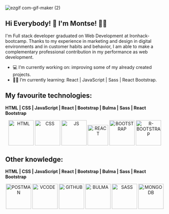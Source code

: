 ![ezgif com-gif-maker (2)](https://user-images.githubusercontent.com/72262776/116782609-77613480-aa8a-11eb-9030-ff6be150a7e9.gif)



## Hi Everybody! 👋  I'm Montse! :woman_technologist:
I'm Full stack developer graduated on Web Development at Ironhack-bootcamp. Thanks to my experience in marketing and design in digital environments and in customer habits and behavior, I am able to make a complementary professional contribution in my performance as web development.


- :computer: I’m currently working on: improving some of my already created projects.
- :woman_student: I’m currently learning: React | JavaScript | Sass | React Bootstrap.



## My favourite technologies:
<b align="center"> HTML | CSS | JavaScript | React | Bootstrap | Bulma | Sass | React Bootstrap </b> 

<div display="flex" align="center" >
  <a>
  <img alt="HTML" width="80px" src="https://upload.wikimedia.org/wikipedia/commons/c/c5/Html5_dise%C3%B1o_web.png" />
  </a>
  
  <a>
  <img alt="CSS" width="80px" src="https://gremmedia.hu/storage/app/uploads/public/5eb/e9a/f22/5ebe9af2215a9357125656.png" />
  </a>
  
  <a>
  <img alt="JS" width="80px" src="https://camo.githubusercontent.com/105c631dfb7d8869d63412753f0e3dcb7c0ccd79de15da2409feffc077c7dff0/68747470733a2f2f7261772e6769746875622e636f6d2f766f6f646f6f74696b69676f642f6c6f676f2e6a732f6d61737465722f756e6976657273616c6a732f556e6976657273616c4a532e706e67" />
  </a>
  
  <a>
  <img alt="REACT" width="65px" src="https://miro.medium.com/max/1726/1*BFV8Gwt5BILa-xv04IK2ng.png" />
  </a>
  
  <a>
  <img alt="BOOTSTRAP" width="80px" src="https://cdn.worldvectorlogo.com/logos/bootstrap-5-1.svg" />
  </a>
  
  <a>
  <img alt="R-BOOTSTRAP" width="80px" src="http://babeldev.dan.cx/images/users/react-bootstrap.png" />
  </a>
</div>

## Other knowledge:
<b align="center"> HTML | CSS | JavaScript | React | Bootstrap | Bulma | Sass | React Bootstrap </b> 

 <div display="flex" align="center" >
  <a>
    <img alt="POSTMAN" width="80px" src="https://colewbryant.com/img/technologies/postman.png" />
  </a>
  
  <a>
    <img alt="VCODE" width="80px" src="https://colewbryant.com/img/technologies/visual_studio_code.png" />
  </a>
  
  <a>
    <img alt="GITHUB" width="80px" src="https://colewbryant.com/img/technologies/github.png" />
  </a>
  
  <a>
  <img alt="BULMA" width="80px" src="https://colewbryant.com/img/technologies/bulma.png" />
</a>

<a>
  <img alt="SASS" width="80px" src="https://sass-lang.com/assets/img/styleguide/seal-color-aef0354c.png" />
</a>

<a>
  <img alt="MONGODB" width="80px" src="https://www.instana.com/media/01_INSTANA_IconSet_MongoDB.svg" />
</a>
</div>

<!--
**Monch87/Monch87** is a ✨ _special_ ✨ repository because its `README.md` (this file) appears on your GitHub profile.

Here are some ideas to get you started:

## Find me around the web :earth_americas::

- 👯 I’m looking to collaborate on ...
- 🤔 I’m looking for help with ...
- 💬 Ask me about ...
- 📫 How to reach me: ...
- 😄 Pronouns: ...
- ⚡ Fun fact: ...
-->
